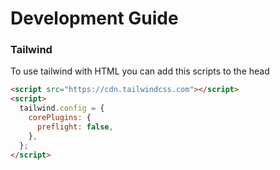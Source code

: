 # Development Guide

### Tailwind
To use tailwind with HTML you can add this scripts to the head

```html
<script src="https://cdn.tailwindcss.com"></script>
<script>
  tailwind.config = {
    corePlugins: {
      preflight: false,
    },
  };
</script>
```
